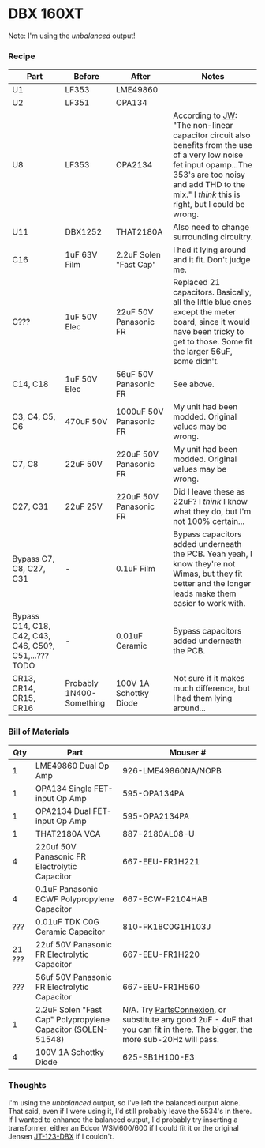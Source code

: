 # DBX 160XT

Note: I'm using the _unbalanced_ output!

### Recipe

| Part | Before  | After     | Notes |
| ---- | ------- | --------- | ----- |
| U1   | LF353   | LME49860  | |
| U2   | LF351   | OPA134    | |
| U8   | LF353   | OPA2134    | According to [JW](http://www.gearslutz.com/board/geekslutz-forum/53182-dbx-160xt-mods-schematic.html): "The non-linear capacitor circuit also benefits from the use of a very low noise fet input opamp...The 353's are too noisy and add THD to the mix." I _think_ this is right, but I could be wrong. |
| U11  | DBX1252 | THAT2180A | Also need to change surrounding circuitry. |
| C16  | 1uF 63V Film | 2.2uF Solen "Fast Cap" | I had it lying around and it fit. Don't judge me. |
| C??? | 1uF 50V Elec | 22uF 50V Panasonic FR | Replaced 21 capacitors. Basically, all the little blue ones except the meter board, since it would have been tricky to get to those. Some fit the larger 56uF, some didn't. |
| C14, C18 | 1uF 50V Elec | 56uF 50V Panasonic FR | See above. |
| C3, C4, C5, C6 | 470uF 50V | 1000uF 50V Panasonic FR | My unit had been modded. Original values may be wrong. |
| C7, C8 | 22uF 50V | 220uF 50V Panasonic FR | My unit had been modded. Original values may be wrong. |
| C27, C31 | 22uF 25V | 220uF 50V Panasonic FR | Did I leave these as 22uF? I _think_ I know what they do, but I'm not 100% certain... |
| Bypass C7, C8, C27, C31 | - | 0.1uF Film | Bypass capacitors added underneath the PCB. Yeah yeah, I know they're not Wimas, but they fit better and the longer leads make them easier to work with. |
| Bypass C14, C18, C42, C43, C46, C50?, C51,...??? TODO  | - | 0.01uF Ceramic | Bypass capacitors added underneath the PCB. |
| CR13, CR14, CR15, CR16   | Probably 1N400-Something | 100V 1A Schottky Diode | Not sure if it makes much difference, but I had them lying around... |



### Bill of Materials

| Qty | Part  | Mouser #  |
| --- | --------------- | --------- |
| 1   | LME49860 Dual Op Amp | 926-LME49860NA/NOPB |
| 1   | OPA134   Single FET-input Op Amp | 595-OPA134PA  |
| 1   | OPA2134  Dual FET-input Op Amp   | 595-OPA2134PA |
| 1   | THAT2180A VCA | 887-2180AL08-U |
| 4   | 220uf 50V Panasonic FR Electrolytic Capacitor | 667-EEU-FR1H221 |
| 4   | 0.1uF Panasonic ECWF Polypropylene Capacitor | 667-ECW-F2104HAB |
| ??? | 0.01uF TDK C0G Ceramic Capacitor | 810-FK18C0G1H103J |
| 21 ??? | 22uf 50V Panasonic FR Electrolytic Capacitor | 667-EEU-FR1H220 |
| ??? | 56uf 50V Panasonic FR Electrolytic Capacitor | 667-EEU-FR1H560 |
| 1 | 2.2uF Solen "Fast Cap" Polypropylene Capacitor (SOLEN-51548) | N/A. Try [PartsConnexion](http://www.partsconnexion.com/capacitor_film_solen_pb.html), or substitute any good 2uF - 4uF that you can fit in there. The bigger, the more sub-20Hz will pass. |
| 4 | 100V 1A Schottky Diode | 625-SB1H100-E3 |

### Thoughts

I'm using the _unbalanced_ output, so I've left the balanced output alone. That said, even if I were using it, I'd still probably leave the 5534's in there. If I wanted to enhance the balanced output, I'd probably try inserting a transformer, either an Edcor WSM600/600 if I could fit it or the original Jensen [JT-123-DBX](http://www.jensen-transformers.com/datashts/123dbx.pdf) if I couldn't.
